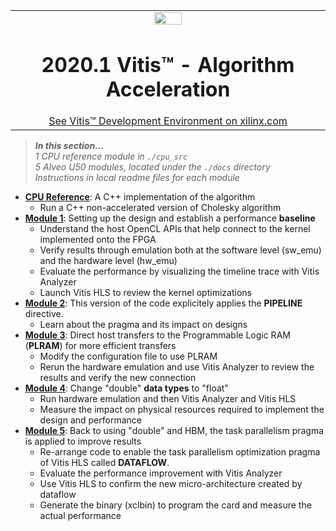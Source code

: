 <table width="100%">
 <tr width="100%">
    <td align="center"><img src="https://www.xilinx.com/content/dam/xilinx/imgs/press/media-kits/corporate/xilinx-logo.png" width="30%"/><h1>2020.1 Vitis™ - Algorithm Acceleration</h1>
    <a href="https://www.xilinx.com/products/design-tools/vitis.html">See Vitis™ Development Environment on xilinx.com</a>
    </td>
 </tr>
</table>

> **_In this section..._**<br>
_1 CPU reference module in <code>./cpu_src</code>_<br>
_5 Alveo U50 modules, located under the <code>./docs</code> directory_<br>
_Instructions in local readme files for each module_

* [**CPU Reference**](../docs/cpu_src): A C++ implementation of the algorithm
  + Run a C++ non-accelerated version of Cholesky algorithm
* [**Module 1**](../docs/module1_baseline): Setting up the design and establish a performance **baseline**
  + Understand the host OpenCL APIs that help connect to the kernel implemented onto the FPGA
  + Verify results through emulation both at the software level (sw_emu) and the hardware level (hw_emu)
  + Evaluate the performance by visualizing the timeline trace with Vitis Analyzer
  + Launch Vitis HLS to review the kernel optimizations
* [**Module 2**](../docs/module2_pipeline): This version of the code explicitely applies the **PIPELINE** directive.
  + Learn about the pragma and its impact on designs
* [**Module 3**](../docs/module3_localram): Direct host transfers to the Programmable Logic RAM (**PLRAM**) for more efficient transfers
  + Modify the configuration file to use PLRAM
  + Rerun the hardware emulation and use Vitis Analyzer to review the results and verify the new connection
* [**Module 4**](../docs/module4_datatype): Change "double" **data types** to "float"
  + Run hardware emulation and then Vitis Analyzer and Vitis HLS
  + Measure the impact on physical resources required to implement the design and performance 
* [**Module 5**](../docs/module5_dataflow): Back to using "double" and HBM, the task parallelism pragma is applied to improve results
  + Re-arrange code to enable the task parallelism optimization pragma of Vitis HLS called **DATAFLOW**.
  + Evaluate the performance improvement with Vitis Analyzer
  + Use Vitis HLS to confirm the new micro-architecture created by dataflow
  + Generate the binary (xclbin) to program the card and measure the actual performance
